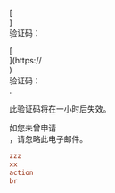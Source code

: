 [<br host>]<br action>验证码：<br code>

[<br host>](https://<br host>)<br action>验证码：<br code>.

此验证码将在一小时后失效。

如您未曾申请<br action>，请忽略此电子邮件。

```ini
zzz
xx
action
br
```
